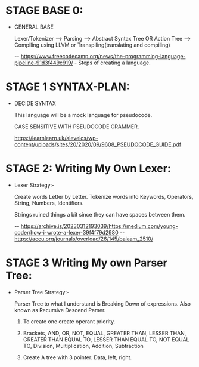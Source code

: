# STAGE BASE 0:

- GENERAL BASE

	Lexer/Tokenizer --> Parsing --> Abstract Syntax Tree OR Action Tree --> Compiling using LLVM or Transpiling(translating and compiling)

	-- https://www.freecodecamp.org/news/the-programming-language-pipeline-91d3f449c919/ - Steps of creating a language.


# STAGE 1 SYNTAX-PLAN:

- DECIDE SYNTAX

	This language will be a mock language for pseudocode.

	CASE SENSITIVE WITH PSEUDOCODE GRAMMER.

	https://learnlearn.uk/alevelcs/wp-content/uploads/sites/20/2020/09/9608_PSEUDOCODE_GUIDE.pdf


# STAGE 2: Writing My Own Lexer:



- Lexer Strategy:-

	Create words Letter by Letter. Tokenize words into Keywords, Operators, String, Numbers, Identifiers.

	Strings ruined things a bit since they can have spaces between them.


	-- https://archive.is/20230312193039/https://medium.com/young-coder/how-i-wrote-a-lexer-39f4f79d2980
	-- https://accu.org/journals/overload/26/145/balaam_2510/


# STAGE 3 Writing My own Parser Tree:


- Parser Tree Strategy:- 
	
	Parser Tree to what I understand is Breaking Down of expressions. Also known as Recursive Descend Parser.

	1. To create one create operant priority.
	
	2. Brackets, AND, OR, NOT, EQUAL, GREATER THAN, LESSER THAN, GREATER THAN EQUAL TO, LESSER THAN EQUAL TO, NOT EQUAL TO, Division, Multiplication, Addition, Subtraction

	3. Create A tree with 3 pointer. Data, left, right.

	
